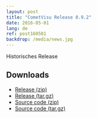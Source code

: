```yaml
---
layout: post
title: "CometVisu Release 0.9.2"
date: 2016-05-01
lang: de
ref: post160501
backdrop: /media/news.jpg
---
```


Historisches Release

Downloads
---------

* [Release (zip)](https://github.com/CometVisu/CometVisu/releases/download/v0.9.2/CometVisu-0.9.2.zip)
* [Release (tar.gz)](https://github.com/CometVisu/CometVisu/releases/download/v0.9.2/CometVisu-0.9.2.tar.gz)
* [Source code (zip)](https://github.com/CometVisu/CometVisu/archive/v0.9.2.zip)
* [Source code (tar.gz)](https://github.com/CometVisu/CometVisu/archive/v0.9.2.tar.gz)